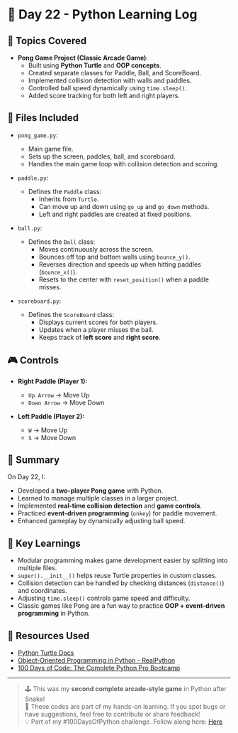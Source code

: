# 📅 Day 22 - Python Learning Log

## 🧠 Topics Covered
- **Pong Game Project (Classic Arcade Game)**:
  - Built using **Python Turtle** and **OOP concepts**.
  - Created separate classes for Paddle, Ball, and ScoreBoard.
  - Implemented collision detection with walls and paddles.
  - Controlled ball speed dynamically using `time.sleep()`.
  - Added score tracking for both left and right players.

## 📂 Files Included

- `pong_game.py`:  
  - Main game file.  
  - Sets up the screen, paddles, ball, and scoreboard.  
  - Handles the main game loop with collision detection and scoring.

- `paddle.py`:  
  - Defines the `Paddle` class:
    - Inherits from `Turtle`.  
    - Can move up and down using `go_up` and `go_down` methods.  
    - Left and right paddles are created at fixed positions.

- `ball.py`:  
  - Defines the `Ball` class:
    - Moves continuously across the screen.  
    - Bounces off top and bottom walls using `bounce_y()`.  
    - Reverses direction and speeds up when hitting paddles (`bounce_x()`).  
    - Resets to the center with `reset_position()` when a paddle misses.

- `scoreboard.py`:  
  - Defines the `ScoreBoard` class:
    - Displays current scores for both players.  
    - Updates when a player misses the ball.  
    - Keeps track of **left score** and **right score**.

## 🎮 Controls
- **Right Paddle (Player 1):**  
  - `Up Arrow` → Move Up  
  - `Down Arrow` → Move Down  

- **Left Paddle (Player 2):**  
  - `W` → Move Up  
  - `S` → Move Down  

## 📝 Summary
On Day 22, I:
- Developed a **two-player Pong game** with Python.  
- Learned to manage multiple classes in a larger project.  
- Implemented **real-time collision detection** and **game controls**.  
- Practiced **event-driven programming** (`onkey`) for paddle movement.  
- Enhanced gameplay by dynamically adjusting ball speed.  

## 🚀 Key Learnings
- Modular programming makes game development easier by splitting into multiple files.  
- `super().__init__()` helps reuse Turtle properties in custom classes.  
- Collision detection can be handled by checking distances (`distance()`) and coordinates.  
- Adjusting `time.sleep()` controls game speed and difficulty.  
- Classic games like Pong are a fun way to practice **OOP + event-driven programming** in Python.  

## 🔗 Resources Used
- [Python Turtle Docs](https://docs.python.org/3/library/turtle.html)  
- [Object-Oriented Programming in Python - RealPython](https://realpython.com/python3-object-oriented-programming/)  
- [100 Days of Code: The Complete Python Pro Bootcamp](https://www.udemy.com/course/100-days-of-code/)  

---

> 🕹️ This was my **second complete arcade-style game** in Python after Snake!  
> 💬 These codes are part of my hands-on learning. If you spot bugs or have suggestions, feel free to contribute or share feedback!  
> 💡 Part of my #100DaysOfPython challenge. Follow along here: [Here](https://github.com/Pushp11721/100DaysOfPython-LearnAlong)  
